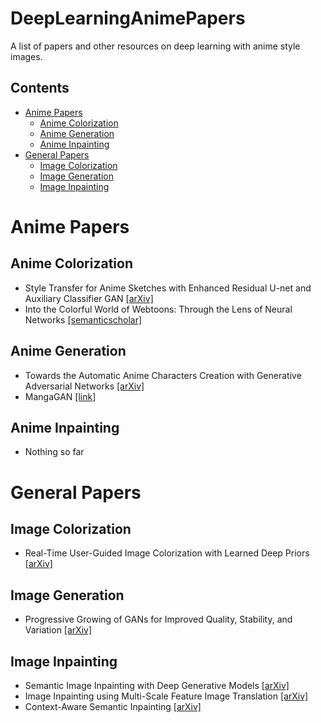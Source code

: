# DeepLearningAnimePapers
A list of papers and other resources on deep learning with anime style images.

## Contents
- [Anime Papers](#anime-papers)
  - [Anime Colorization](#anime-colorization)
  - [Anime Generation](#anime-generation)
  - [Anime Inpainting](#anime-inpainting)
- [General Papers](#general-papers)
  - [Image Colorization](#image-colorization)
  - [Image Generation](#image-generation)
  - [Image Inpainting](#image-inpainting)

# Anime Papers
## Anime Colorization
- Style Transfer for Anime Sketches with Enhanced Residual U-net and Auxiliary Classifier GAN [[arXiv]](https://arxiv.org/abs/1706.03319)
- Into the Colorful World of Webtoons: Through the Lens of Neural Networks [[semanticscholar]](https://pdfs.semanticscholar.org/341d/3329284158ba729dad88bbb59470655a97f8.pdf)

## Anime Generation
- Towards the Automatic Anime Characters Creation with Generative Adversarial Networks [[arXiv]](https://arxiv.org/abs/1708.05509)
- MangaGAN [[link]](https://towardsdatascience.com/mangagan-8362f06b9625)

## Anime Inpainting
- Nothing so far

# General Papers
## Image Colorization
- Real-Time User-Guided Image Colorization with Learned Deep Priors [[arXiv]](https://arxiv.org/abs/1705.02999)

## Image Generation
- Progressive Growing of GANs for Improved Quality, Stability, and Variation [[arXiv]](https://arxiv.org/abs/1710.10196)

## Image Inpainting
- Semantic Image Inpainting with Deep Generative Models [[arXiv]](https://arxiv.org/abs/1607.07539)
- Image Inpainting using Multi-Scale Feature Image Translation [[arXiv]](https://arxiv.org/abs/1711.08590)
- Context-Aware Semantic Inpainting [[arXiv]](https://arxiv.org/abs/1712.07778)